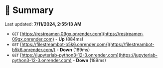 # 📖 Summary
Last updated: **7/11/2024, 2:55:13 AM**

- `GET` [https://restreamer-09gx.onrender.com](https://restreamer-09gx.onrender.com) - **Up** (884ms)
- `GET` [https://filestreambot-b5k6.onrender.com/](https://filestreambot-b5k6.onrender.com/) - **Down** (189ms)
- `GET` [https://jupyterlab-python3-12-3.onrender.com](https://jupyterlab-python3-12-3.onrender.com) - **Down** (189ms)
